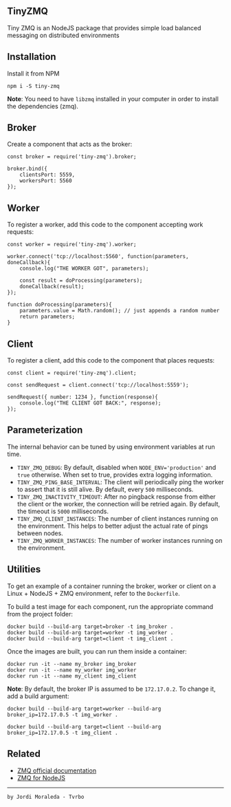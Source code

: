 TinyZMQ
----
Tiny ZMQ is an NodeJS package that provides simple load balanced messaging on distributed environments

## Installation

Install it from NPM

	npm i -S tiny-zmq
	
**Note**: You need to have `libzmq` installed in your computer in order to install the dependencies (zmq). 


## Broker
Create a component that acts as the broker:

	const broker = require('tiny-zmq').broker;
	
	broker.bind({
		clientsPort: 5559,
		workersPort: 5560
	});

## Worker
To register a worker, add this code to the component accepting work requests:

	const worker = require('tiny-zmq').worker;
	
	worker.connect('tcp://localhost:5560', function(parameters, doneCallback){
		console.log("THE WORKER GOT", parameters);
		
		const result = doProcessing(parameters);
		doneCallback(result);
	});

	function doProcessing(parameters){
		parameters.value = Math.random(); // just appends a random number
		return parameters;
	}

## Client
To register a client, add this code to the component that places requests:

	const client = require('tiny-zmq').client;
	
	const sendRequest = client.connect('tcp://localhost:5559');

	sendRequest({ number: 1234 }, function(response){
		console.log("THE CLIENT GOT BACK:", response);
	});

## Parameterization

The internal behavior can be tuned by using environment variables at run time.

* ```TINY_ZMQ_DEBUG```: By default, disabled when ```NODE_ENV='production'``` and ```true``` otherwise. When set to true, provides extra logging information.
* ```TINY_ZMQ_PING_BASE_INTERVAL```: The client will periodically ping the worker to assert that it is still alive. By default, every ```500``` milliseconds.
* ```TINY_ZMQ_INACTIVITY_TIMEOUT```: After no pingback response from either the client or the worker, the connection will be retried again. By default, the timeout is ```5000``` milliseconds. 
* ```TINY_ZMQ_CLIENT_INSTANCES```: The number of client instances running on the environment. This helps to better adjust the actual rate of pings between nodes.
* ```TINY_ZMQ_WORKER_INSTANCES```: The number of worker instances running on the environment.

## Utilities

To get an example of a container running the broker, worker or client on a Linux + NodeJS + ZMQ environment, refer to the ```Dockerfile```.

To build a test image for each component, run the appropriate command from the project folder:

	docker build --build-arg target=broker -t img_broker .
	docker build --build-arg target=worker -t img_worker .
	docker build --build-arg target=client -t img_client .

Once the images are built, you can run them inside a container:

	docker run -it --name my_broker img_broker
	docker run -it --name my_worker img_worker
	docker run -it --name my_client img_client

**Note**: By default, the broker IP is assumed to be ```172.17.0.2```. To change it, add a build argument:

	docker build --build-arg target=worker --build-arg broker_ip=172.17.0.5 -t img_worker .
	
	docker build --build-arg target=client --build-arg broker_ip=172.17.0.5 -t img_client .

## Related

* [ZMQ official documentation](http://zguide.zeromq.org/page:all)
* [ZMQ for NodeJS](https://github.com/JustinTulloss/zeromq.node)

---

```by Jordi Moraleda - Tvrbo```
